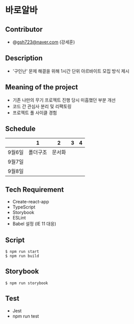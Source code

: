 # 바로알바
## Contributor
- @gsh723@naver.com (강세훈)

## Description
- '구인난' 문제 해결을 위해 1시간 단위 아르바이트 모집 방식 제시 

## Meaning of the project
- 기존 나만의 무기 프로젝트 진행 당시 미흡했던 부분 개선
- 코드 간 관심사 분리 및 리팩토링
- 프로젝트 풀 사이클 경험

## Schedule
||1|2|3|4|
|---|---|---|---|---|
|9월6일|폴더구조|문서화|||
|9월7일|||||
|9월8일|||||

## Tech Requirement 
- Create-react-app
- TypeScript
- Storybook
- ESLint
- Babel 설정 (IE 11 대응)

## Script
```
$ npm run start
$ npm run build
```

## Storybook
```
$ npm run storybook
```

## Test
- Jest
- npm run test